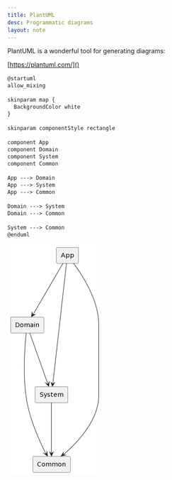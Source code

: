 ```yaml
---
title: PlantUML
desc: Programmatic diagrams
layout: note
---
```


PlantUML is a wonderful tool for generating diagrams:

[https://plantuml.com/]()

```uml
@startuml
allow_mixing

skinparam map {
  BackgroundColor white
}

skinparam componentStyle rectangle

component App
component Domain
component System
component Common

App ---> Domain
App ---> System
App ---> Common

Domain ---> System
Domain ---> Common

System ---> Common
@enduml
```

![Backend Code Organization Diagram](/images/backend-code-organization.png)
